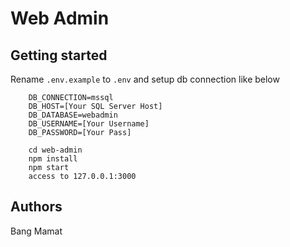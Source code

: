 # Web Admin



## Getting started
Rename ```.env.example``` to ``` .env ``` and setup db connection like below

```
    DB_CONNECTION=mssql
    DB_HOST=[Your SQL Server Host]
    DB_DATABASE=webadmin
    DB_USERNAME=[Your Username]
    DB_PASSWORD=[Your Pass]
```

```
    cd web-admin
    npm install
    npm start
    access to 127.0.0.1:3000
```

## Authors

Bang Mamat